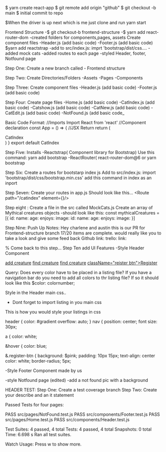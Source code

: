 $ yarn create react-app 
$ git remote add origin "github"
$ git checkout -b main
$ initial commit to repo

$When the driver is up next which is me just clone and run yarn start

Frontend Structure
-$ git checkout-b frontend-structure
-$ yarn add react-router-dom
-created folders for components,pages, assets
Create component files
-Header.js (add basic code)
-Footer.js (add basic code)
$yarn add reactstrap
-add to src/index.js: imprt 'bootstrap/dist/css....
-added mock cats
-added routes to each page
-styled Header, footer, Notfound page

Step One:
Create a new branch called - Frontend structure

Step Two:
Create Directories/Folders
-Assets
-Pages
-Components

Step Three:
Create component files
-Header.js (add basic code)
-Footer.js (add basic code)

Step Four:
Create page files
-Home.js (add basic code)
-CatIndex.js (add basic code)
-Catshow.js (add basic code)
-CatNew.js (add basic code)
-CatEdit.js (add basic code)
-NotFound.js (add basic code_

Basic Code Format:
//Imports
Import React from 'react'
//Component declaration
const App = () => {
//JSX Return
 return (
<div>CatIndex</div>
)
}
export default CatIndex

Step Five:
Installs
-Reactstrap( Component library for Bootstrap)
Use this command: yarn add bootstrap
-ReactRouter(
react-router-dom@6 or yarn bootstrap

Step Six:
Create a routes for bootstarp  index js
Add to src/index.js: import 'bootstrap/dist/css/bootstrap.min.css'
add this command in index as an inport

Step Seven:
Create your routes in app.js
Should look like this...
<Route path="/catindex" element={<Home/>}/>

Step eight :
Create a file in the src called MockCats.js
Create an array of Mythical creatures objects
-should look like this:
const mythicalCreatures = [{
    id:
  name:
   age:
 enjoys:
image:
 id:
  name:
   age:
 enjoys:
image:
}]

Step Nine:
Push Up Notes:
Hey charlene and austin this is our PR for Frontend-structure branch
17/20 items are complete. would really like you to take a look and give some feed back
Github link:
trello: link:

% Come back to this step...
Step Ten
add UI Features
-Style Header Component
 <nav>
  <a href="#"> add creature</a>
   <a href="#"> find creature</a>
    <a href="#"> find creature</a>
    <a href="#"> className="reister btn">Register</a>
    </nav>

Query: Does every color have to be placed in a listing file?
If you have a navigation bar do you need to add all colors to thr listing file?
If so it should look  like this $color: colornumber;


 Style in the Header main css..
 * Dont forget to import listing in you main css

 This is how you would style your listings in css

 header {
color: #gradient
overflow: auto;
}
nav {
position: center;
font size: 30px;

 a {
   color: white;

&hover {
 color: blue;

&.register-btn {
    background: $pink;
    padding: 10px 15px;
    text-align: center
    color: white;
    border-radius; 5px;

-Style Footer Component
 made by us
 
-style Notfound page (edited) 
 -add a not found pic with a background 


HEADER TEST:
Step One:
Create a test coverage branch
Step Two:
Create your describe and an it statement

Passed Tests for four pages:

 PASS  src/pages/NotFound.test.js
 PASS  src/components/Footer.test.js
 PASS  src/pages/Home.test.js
 PASS  src/components/Header.test.js

Test Suites: 4 passed, 4 total
Tests:       4 passed, 4 total
Snapshots:   0 total
Time:        6.698 s
Ran all test suites.

Watch Usage: Press w to show more.